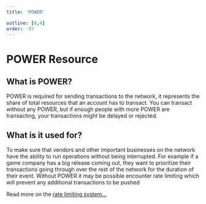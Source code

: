 ```yaml
---
title: 'POWER'

outline: [0,4]
order: -97
---
```


# POWER Resource

## What is POWER?

POWER is required for sending transactions to the network, it represents the share of total resources that an account has to transact. You can transact without any POWER, but if enough people with more POWER are transacting, your transactions might be delayed or rejected.

## What is it used for?

To make sure that vendors and other important businesses on the network have the ability to run operations without being interrupted. For example if a game company has a big release coming out, they want to prioritize their transactions going through over the rest of the network for the duration of their event. Without POWER it may be possible encounter rate limiting which will prevent any additional transactions to be pushed

Read more on the [rate limiting system...](./rate-limiting.md)